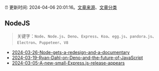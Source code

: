 :alarm_clock: 更新时间: 2024-04-06 20:01:16。[文章来源](/README.md)、[文章分类](/TAGS.md)

## NodeJS


> 关键字：`Node`、`Node.js`、`Deno`、`Express`、`Koa`、`egg.js`、`pandora.js`、`Electron`、`Puppeteer`、`V8`



- [2024-03-26-Node-gets-a-redesign-and-a-documentary](https://nodeweekly.com/issues/526) 
- [2024-03-19-Ryan-Dahl-on-Deno-and-the-future-of-JavaScript](https://nodeweekly.com/issues/525) 
- [2024-03-05-A-new-small-Express.js-release-appears](https://nodeweekly.com/issues/523) 
